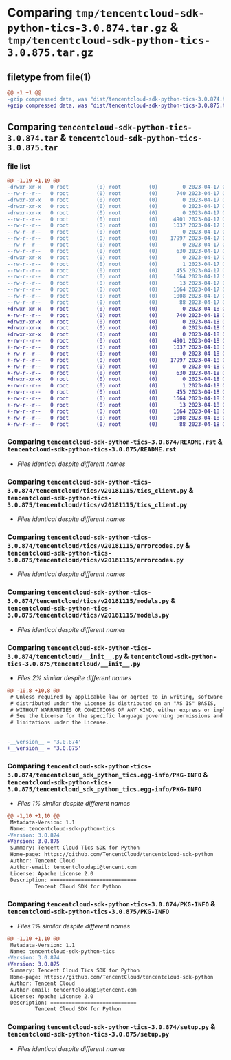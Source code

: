 # Comparing `tmp/tencentcloud-sdk-python-tics-3.0.874.tar.gz` & `tmp/tencentcloud-sdk-python-tics-3.0.875.tar.gz`

## filetype from file(1)

```diff
@@ -1 +1 @@
-gzip compressed data, was "dist/tencentcloud-sdk-python-tics-3.0.874.tar", last modified: Mon Apr 17 00:51:49 2023, max compression
+gzip compressed data, was "dist/tencentcloud-sdk-python-tics-3.0.875.tar", last modified: Tue Apr 18 00:59:13 2023, max compression
```

## Comparing `tencentcloud-sdk-python-tics-3.0.874.tar` & `tencentcloud-sdk-python-tics-3.0.875.tar`

### file list

```diff
@@ -1,19 +1,19 @@
-drwxr-xr-x   0 root         (0) root         (0)        0 2023-04-17 00:51:49.000000 tencentcloud-sdk-python-tics-3.0.874/
--rw-r--r--   0 root         (0) root         (0)      740 2023-04-17 00:51:49.000000 tencentcloud-sdk-python-tics-3.0.874/README.rst
-drwxr-xr-x   0 root         (0) root         (0)        0 2023-04-17 00:51:49.000000 tencentcloud-sdk-python-tics-3.0.874/tencentcloud/
-drwxr-xr-x   0 root         (0) root         (0)        0 2023-04-17 00:51:49.000000 tencentcloud-sdk-python-tics-3.0.874/tencentcloud/tics/
-drwxr-xr-x   0 root         (0) root         (0)        0 2023-04-17 00:51:49.000000 tencentcloud-sdk-python-tics-3.0.874/tencentcloud/tics/v20181115/
--rw-r--r--   0 root         (0) root         (0)     4901 2023-04-17 00:51:49.000000 tencentcloud-sdk-python-tics-3.0.874/tencentcloud/tics/v20181115/tics_client.py
--rw-r--r--   0 root         (0) root         (0)     1037 2023-04-17 00:51:49.000000 tencentcloud-sdk-python-tics-3.0.874/tencentcloud/tics/v20181115/errorcodes.py
--rw-r--r--   0 root         (0) root         (0)        0 2023-04-17 00:51:49.000000 tencentcloud-sdk-python-tics-3.0.874/tencentcloud/tics/v20181115/__init__.py
--rw-r--r--   0 root         (0) root         (0)    17997 2023-04-17 00:51:49.000000 tencentcloud-sdk-python-tics-3.0.874/tencentcloud/tics/v20181115/models.py
--rw-r--r--   0 root         (0) root         (0)        0 2023-04-17 00:51:49.000000 tencentcloud-sdk-python-tics-3.0.874/tencentcloud/tics/__init__.py
--rw-r--r--   0 root         (0) root         (0)      630 2023-04-17 00:51:49.000000 tencentcloud-sdk-python-tics-3.0.874/tencentcloud/__init__.py
-drwxr-xr-x   0 root         (0) root         (0)        0 2023-04-17 00:51:49.000000 tencentcloud-sdk-python-tics-3.0.874/tencentcloud_sdk_python_tics.egg-info/
--rw-r--r--   0 root         (0) root         (0)        1 2023-04-17 00:51:49.000000 tencentcloud-sdk-python-tics-3.0.874/tencentcloud_sdk_python_tics.egg-info/dependency_links.txt
--rw-r--r--   0 root         (0) root         (0)      455 2023-04-17 00:51:49.000000 tencentcloud-sdk-python-tics-3.0.874/tencentcloud_sdk_python_tics.egg-info/SOURCES.txt
--rw-r--r--   0 root         (0) root         (0)     1664 2023-04-17 00:51:49.000000 tencentcloud-sdk-python-tics-3.0.874/tencentcloud_sdk_python_tics.egg-info/PKG-INFO
--rw-r--r--   0 root         (0) root         (0)       13 2023-04-17 00:51:49.000000 tencentcloud-sdk-python-tics-3.0.874/tencentcloud_sdk_python_tics.egg-info/top_level.txt
--rw-r--r--   0 root         (0) root         (0)     1664 2023-04-17 00:51:49.000000 tencentcloud-sdk-python-tics-3.0.874/PKG-INFO
--rw-r--r--   0 root         (0) root         (0)     1008 2023-04-17 00:51:49.000000 tencentcloud-sdk-python-tics-3.0.874/setup.py
--rw-r--r--   0 root         (0) root         (0)       88 2023-04-17 00:51:49.000000 tencentcloud-sdk-python-tics-3.0.874/setup.cfg
+drwxr-xr-x   0 root         (0) root         (0)        0 2023-04-18 00:59:13.000000 tencentcloud-sdk-python-tics-3.0.875/
+-rw-r--r--   0 root         (0) root         (0)      740 2023-04-18 00:59:13.000000 tencentcloud-sdk-python-tics-3.0.875/README.rst
+drwxr-xr-x   0 root         (0) root         (0)        0 2023-04-18 00:59:13.000000 tencentcloud-sdk-python-tics-3.0.875/tencentcloud/
+drwxr-xr-x   0 root         (0) root         (0)        0 2023-04-18 00:59:13.000000 tencentcloud-sdk-python-tics-3.0.875/tencentcloud/tics/
+drwxr-xr-x   0 root         (0) root         (0)        0 2023-04-18 00:59:13.000000 tencentcloud-sdk-python-tics-3.0.875/tencentcloud/tics/v20181115/
+-rw-r--r--   0 root         (0) root         (0)     4901 2023-04-18 00:59:13.000000 tencentcloud-sdk-python-tics-3.0.875/tencentcloud/tics/v20181115/tics_client.py
+-rw-r--r--   0 root         (0) root         (0)     1037 2023-04-18 00:59:13.000000 tencentcloud-sdk-python-tics-3.0.875/tencentcloud/tics/v20181115/errorcodes.py
+-rw-r--r--   0 root         (0) root         (0)        0 2023-04-18 00:59:13.000000 tencentcloud-sdk-python-tics-3.0.875/tencentcloud/tics/v20181115/__init__.py
+-rw-r--r--   0 root         (0) root         (0)    17997 2023-04-18 00:59:13.000000 tencentcloud-sdk-python-tics-3.0.875/tencentcloud/tics/v20181115/models.py
+-rw-r--r--   0 root         (0) root         (0)        0 2023-04-18 00:59:13.000000 tencentcloud-sdk-python-tics-3.0.875/tencentcloud/tics/__init__.py
+-rw-r--r--   0 root         (0) root         (0)      630 2023-04-18 00:59:13.000000 tencentcloud-sdk-python-tics-3.0.875/tencentcloud/__init__.py
+drwxr-xr-x   0 root         (0) root         (0)        0 2023-04-18 00:59:13.000000 tencentcloud-sdk-python-tics-3.0.875/tencentcloud_sdk_python_tics.egg-info/
+-rw-r--r--   0 root         (0) root         (0)        1 2023-04-18 00:59:13.000000 tencentcloud-sdk-python-tics-3.0.875/tencentcloud_sdk_python_tics.egg-info/dependency_links.txt
+-rw-r--r--   0 root         (0) root         (0)      455 2023-04-18 00:59:13.000000 tencentcloud-sdk-python-tics-3.0.875/tencentcloud_sdk_python_tics.egg-info/SOURCES.txt
+-rw-r--r--   0 root         (0) root         (0)     1664 2023-04-18 00:59:13.000000 tencentcloud-sdk-python-tics-3.0.875/tencentcloud_sdk_python_tics.egg-info/PKG-INFO
+-rw-r--r--   0 root         (0) root         (0)       13 2023-04-18 00:59:13.000000 tencentcloud-sdk-python-tics-3.0.875/tencentcloud_sdk_python_tics.egg-info/top_level.txt
+-rw-r--r--   0 root         (0) root         (0)     1664 2023-04-18 00:59:13.000000 tencentcloud-sdk-python-tics-3.0.875/PKG-INFO
+-rw-r--r--   0 root         (0) root         (0)     1008 2023-04-18 00:59:13.000000 tencentcloud-sdk-python-tics-3.0.875/setup.py
+-rw-r--r--   0 root         (0) root         (0)       88 2023-04-18 00:59:13.000000 tencentcloud-sdk-python-tics-3.0.875/setup.cfg
```

### Comparing `tencentcloud-sdk-python-tics-3.0.874/README.rst` & `tencentcloud-sdk-python-tics-3.0.875/README.rst`

 * *Files identical despite different names*

### Comparing `tencentcloud-sdk-python-tics-3.0.874/tencentcloud/tics/v20181115/tics_client.py` & `tencentcloud-sdk-python-tics-3.0.875/tencentcloud/tics/v20181115/tics_client.py`

 * *Files identical despite different names*

### Comparing `tencentcloud-sdk-python-tics-3.0.874/tencentcloud/tics/v20181115/errorcodes.py` & `tencentcloud-sdk-python-tics-3.0.875/tencentcloud/tics/v20181115/errorcodes.py`

 * *Files identical despite different names*

### Comparing `tencentcloud-sdk-python-tics-3.0.874/tencentcloud/tics/v20181115/models.py` & `tencentcloud-sdk-python-tics-3.0.875/tencentcloud/tics/v20181115/models.py`

 * *Files identical despite different names*

### Comparing `tencentcloud-sdk-python-tics-3.0.874/tencentcloud/__init__.py` & `tencentcloud-sdk-python-tics-3.0.875/tencentcloud/__init__.py`

 * *Files 2% similar despite different names*

```diff
@@ -10,8 +10,8 @@
 # Unless required by applicable law or agreed to in writing, software
 # distributed under the License is distributed on an "AS IS" BASIS,
 # WITHOUT WARRANTIES OR CONDITIONS OF ANY KIND, either express or implied.
 # See the License for the specific language governing permissions and
 # limitations under the License.
 
 
-__version__ = '3.0.874'
+__version__ = '3.0.875'
```

### Comparing `tencentcloud-sdk-python-tics-3.0.874/tencentcloud_sdk_python_tics.egg-info/PKG-INFO` & `tencentcloud-sdk-python-tics-3.0.875/tencentcloud_sdk_python_tics.egg-info/PKG-INFO`

 * *Files 1% similar despite different names*

```diff
@@ -1,10 +1,10 @@
 Metadata-Version: 1.1
 Name: tencentcloud-sdk-python-tics
-Version: 3.0.874
+Version: 3.0.875
 Summary: Tencent Cloud Tics SDK for Python
 Home-page: https://github.com/TencentCloud/tencentcloud-sdk-python
 Author: Tencent Cloud
 Author-email: tencentcloudapi@tencent.com
 License: Apache License 2.0
 Description: ============================
         Tencent Cloud SDK for Python
```

### Comparing `tencentcloud-sdk-python-tics-3.0.874/PKG-INFO` & `tencentcloud-sdk-python-tics-3.0.875/PKG-INFO`

 * *Files 1% similar despite different names*

```diff
@@ -1,10 +1,10 @@
 Metadata-Version: 1.1
 Name: tencentcloud-sdk-python-tics
-Version: 3.0.874
+Version: 3.0.875
 Summary: Tencent Cloud Tics SDK for Python
 Home-page: https://github.com/TencentCloud/tencentcloud-sdk-python
 Author: Tencent Cloud
 Author-email: tencentcloudapi@tencent.com
 License: Apache License 2.0
 Description: ============================
         Tencent Cloud SDK for Python
```

### Comparing `tencentcloud-sdk-python-tics-3.0.874/setup.py` & `tencentcloud-sdk-python-tics-3.0.875/setup.py`

 * *Files identical despite different names*

